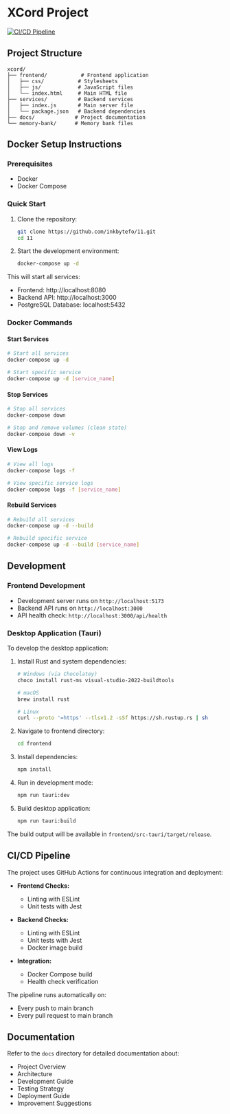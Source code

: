 # XCord Project

[![CI/CD Pipeline](https://github.com/inkbytefo/11/actions/workflows/ci.yml/badge.svg)](https://github.com/inkbytefo/11/actions/workflows/ci.yml)

## Project Structure

```
xcord/
├── frontend/           # Frontend application
│   ├── css/           # Stylesheets
│   ├── js/            # JavaScript files
│   └── index.html     # Main HTML file
├── services/          # Backend services
│   ├── index.js       # Main server file
│   └── package.json   # Backend dependencies
├── docs/             # Project documentation
└── memory-bank/      # Memory bank files
```

## Docker Setup Instructions

### Prerequisites
- Docker
- Docker Compose

### Quick Start
1. Clone the repository:
   ```bash
   git clone https://github.com/inkbytefo/11.git
   cd 11
   ```

2. Start the development environment:
   ```bash
   docker-compose up -d
   ```

This will start all services:
- Frontend: http://localhost:8080
- Backend API: http://localhost:3000
- PostgreSQL Database: localhost:5432

### Docker Commands

#### Start Services
```bash
# Start all services
docker-compose up -d

# Start specific service
docker-compose up -d [service_name]
```

#### Stop Services
```bash
# Stop all services
docker-compose down

# Stop and remove volumes (clean state)
docker-compose down -v
```

#### View Logs
```bash
# View all logs
docker-compose logs -f

# View specific service logs
docker-compose logs -f [service_name]
```

#### Rebuild Services
```bash
# Rebuild all services
docker-compose up -d --build

# Rebuild specific service
docker-compose up -d --build [service_name]
```

## Development

### Frontend Development
- Development server runs on `http://localhost:5173`
- Backend API runs on `http://localhost:3000`
- API health check: `http://localhost:3000/api/health`

### Desktop Application (Tauri)
To develop the desktop application:

1. Install Rust and system dependencies:
   ```bash
   # Windows (via Chocolatey)
   choco install rust-ms visual-studio-2022-buildtools

   # macOS
   brew install rust

   # Linux
   curl --proto '=https' --tlsv1.2 -sSf https://sh.rustup.rs | sh
   ```

2. Navigate to frontend directory:
   ```bash
   cd frontend
   ```

3. Install dependencies:
   ```bash
   npm install
   ```

4. Run in development mode:
   ```bash
   npm run tauri:dev
   ```

5. Build desktop application:
   ```bash
   npm run tauri:build
   ```

The build output will be available in `frontend/src-tauri/target/release`.

## CI/CD Pipeline

The project uses GitHub Actions for continuous integration and deployment:

- **Frontend Checks:**
  - Linting with ESLint
  - Unit tests with Jest
  
- **Backend Checks:**
  - Linting with ESLint
  - Unit tests with Jest
  - Docker image build

- **Integration:**
  - Docker Compose build
  - Health check verification

The pipeline runs automatically on:
- Every push to main branch
- Every pull request to main branch

## Documentation

Refer to the `docs` directory for detailed documentation about:
- Project Overview
- Architecture
- Development Guide
- Testing Strategy
- Deployment Guide
- Improvement Suggestions
